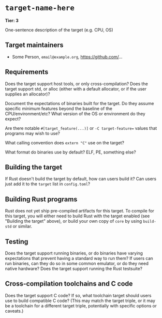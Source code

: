 # `target-name-here`

**Tier: 3**

One-sentence description of the target (e.g. CPU, OS)

## Target maintainers

- Some Person, `email@example.org`, https://github.com/...

## Requirements

Does the target support host tools, or only cross-compilation? Does the target
support std, or alloc (either with a default allocator, or if the user supplies
an allocator)?

Document the expectations of binaries built for the target. Do they assume
specific minimum features beyond the baseline of the CPU/environment/etc? What
version of the OS or environment do they expect?

Are there notable `#[target_feature(...)]` or `-C target-feature=` values that
programs may wish to use?

What calling convention does `extern "C"` use on the target?

What format do binaries use by default? ELF, PE, something else?

## Building the target

If Rust doesn't build the target by default, how can users build it? Can users
just add it to the `target` list in `config.toml`?

## Building Rust programs

Rust does not yet ship pre-compiled artifacts for this target. To compile for
this target, you will either need to build Rust with the target enabled (see
"Building the target" above), or build your own copy of `core` by using
`build-std` or similar.

## Testing

Does the target support running binaries, or do binaries have varying
expectations that prevent having a standard way to run them? If users can run
binaries, can they do so in some common emulator, or do they need native
hardware? Does the target support running the Rust testsuite?

## Cross-compilation toolchains and C code

Does the target support C code? If so, what toolchain target should users use
to build compatible C code? (This may match the target triple, or it may be a
toolchain for a different target triple, potentially with specific options or
caveats.)

